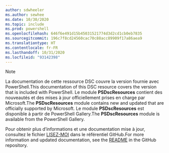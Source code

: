 ```yaml
---
author: sdwheeler
ms.author: sewhee
ms.date: 10/30/2020
ms.topic: include
ms.prod: powershell
ms.openlocfilehash: 646f6e491d15b45031521774d3d2cd1cb0eb7835
ms.sourcegitcommit: 196c7f8cd24560cac70c88acc89909f17a86aea9
ms.translationtype: HT
ms.contentlocale: fr-FR
ms.lasthandoff: 10/31/2020
ms.locfileid: "93142398"
---
```

> [!NOTE]
> <span data-ttu-id="a135c-101">La documentation de cette ressource DSC couvre la version fournie avec PowerShell.</span><span class="sxs-lookup"><span data-stu-id="a135c-101">This documentation of this DSC resource covers the version that is included with PowerShell.</span></span> <span data-ttu-id="a135c-102">Le module **PSDscResources** contient des nouveautés et des mises à jour officiellement prises en charge par Microsoft.</span><span class="sxs-lookup"><span data-stu-id="a135c-102">The **PSDscResources** module contains new and updated that are officially supported by Microsoft.</span></span>
> <span data-ttu-id="a135c-103">Le module **PSDscResources** est disponible à partir de PowerShell Gallery.</span><span class="sxs-lookup"><span data-stu-id="a135c-103">The **PSDscResources** module is available from the PowerShell Gallery.</span></span>
>
> <span data-ttu-id="a135c-104">Pour obtenir plus d’informations et une documentation mise à jour, consultez le fichier [LISEZ-MOI](https://github.com/PowerShell/PSDscResources/blob/dev/README.md) dans le référentiel GitHub.</span><span class="sxs-lookup"><span data-stu-id="a135c-104">For more information and updated documentation, see the [README](https://github.com/PowerShell/PSDscResources/blob/dev/README.md) in the GitHub repository.</span></span>
